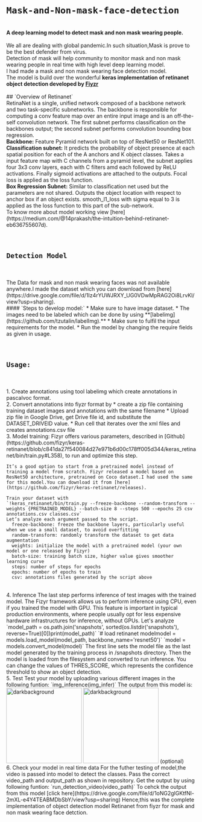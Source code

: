 # `Mask-and-Non-mask-face-detection`
<br>
<strong>A deep learning model to detect mask and non mask wearing people.</strong>
<br>
<br>
We all are dealing with global pandemic.In such situation,Mask is prove to be the best defender from virus.<br>
Detection of mask will help community to monitor mask and non mask wearing people in real time with high level deep learning model.<br>
I had made a mask and non mask wearing face detection model.<br>
The model is build over the wonderful <strong>keras implementation of retinanet object detection developed by <a  href="https://github.com/fizyr/keras-retinanet1">Fiyzr</a></strong>
<br>
<br>
## `Overview of Retinanet`
<br>
RetinaNet is a single, unified network composed of a backbone network and two task-specific subnetworks. The backbone is responsible for computing a conv feature map over an entire input image and is an off-the-self convolution network. The first subnet performs classification on the backbones output; the second subnet performs convolution bounding box regression.
<br>
<strong>Backbone:</strong> Feature Pyramid network built on top of ResNet50 or ResNet101.
<br>
<strong>Classification subnet:</strong> It predicts the probability of object presence at each spatial position for each of the A anchors and K object classes. Takes a input feature map with C channels from a pyramid level, the subnet applies four 3x3 conv layers, each with C filters amd each followed by ReLU activations. Finally sigmoid activations are attached to the outputs. Focal loss is applied as the loss function.
<br>
<strong>Box Regression Subnet:</strong> Similar to classification net used but the parameters are not shared. Outputs the object location with respect to anchor box if an object exists. smooth_l1_loss with sigma equal to 3 is applied as the loss function to this part of the sub-network.
<br>
To know more about model working view [here](https://medium.com/@14prakash/the-intuition-behind-retinanet-eb636755607d).
<br>
<br>
<br>

## `Detection Model`
<br>
<br>
The Data for mask and non mask wearing faces was not available anywhere.I made the dataset which you can download from [here](https://drive.google.com/file/d/1Iz4rYUWJRXY_UG0VDwMpRAG2Oi8LrvKl/view?usp=sharing).
<br>
#### `Steps to develop model:`
* Make sure to have image dataset.
* The images need to be labeled which can be done by using **[labelimg](https://github.com/tzutalin/labelImg).**
* Make sure to fulfil the input requirements for the model.
* Run the model by changing the require fields as given in usage.
<br>
<br>
<br>

## `Usage:`
<br>
<br>
1. Create annotations using tool labelimg which create annotations in pascalvoc format.
<br>
2. Convert annotations into fiyzr format by 
   * create a zip file containing training dataset images and annotations with the same filename 
   * Upload zip file in Google Drive, get Drive file id, and substitute the DATASET_DRIVEID value.
   * Run cell that iterates over the xml files and creates annotations.csv file
<br>   
3. Model training:
     Fizyr offers various parameters, described in [Github](https://github.com/fizyr/keras-          retinanet/blob/c841da27f540084d27e971b6d00c178ff005d344/keras_retinanet/bin/train.py#L358), to run and optimize this step.

    It’s a good option to start from a pretrained model instead of training a model from scratch. Fizyr released a model based on     ResNet50 architecture, pretrained on Coco dataset.I had used the same for this model.You can download it from [here](https://github.com/fizyr/keras-retinanet/releases).
    
    Train your dataset with
    `!keras_retinanet/bin/train.py --freeze-backbone --random-transform --weights {PRETRAINED_MODEL} --batch-size 8 --steps 500 --epochs 25 csv annotations.csv classes.csv`
    Let’s analyze each argument passed to the script.
      freeze-backbone: freeze the backbone layers, particularly useful when we use a small dataset, to avoid overfitting
      random-transform: randomly transform the dataset to get data augmentation
      weights: initialize the model with a pretrained model (your own model or one released by Fizyr)
      batch-size: training batch size, higher value gives smoother learning curve
      steps: number of steps for epochs
      epochs: number of epochs to train
      csv: annotations files generated by the script above
      
<br>     
4. Inference
   The last step performs inference of test images with the trained model.
   The Fizyr framework allows us to perform inference using CPU, even if you trained the model with GPU. This feature is important in      typical production environments, where people usually opt for less expensive hardware infrastructures for inference, without GPUs.
   Let's analyze
   `model_path = os.path.join('snapshots', sorted(os.listdir('snapshots'), reverse=True)[0])print(model_path)`
   `# load retinanet modelmodel = models.load_model(model_path, backbone_name='resnet50')`
   `model = models.convert_model(model)`
   The first line sets the model file as the last model generated by the training process in /snapshots directory. Then the model is        loaded from the filesystem and converted to run inference.
   You can change the values of THRES_SCORE, which represents the confidence threshold to show an object detection.
<br>   
5.  Test
    Test your model by uploading various different images in the following funtion:
    `img_inference(img_infer)`
    The output from this model is:
    <img width="200" src="https://github.com/nehasm/Mask-and-Non-mask-face-detection/blob/master/output/output1.PNG" alt="darkbackground" border="0">
    <img width="200" src="https://github.com/nehasm/Mask-and-Non-mask-face-detection/blob/master/output/output2.PNG" alt="darkbackground" border="0">
(optional)
<br>
6.  Check your model in real time data
    For the futher testing of model,the video is passed into model to detect the classes.
    Pass the correct video_path and output_path as shown in repository.
    Get the output by using following funtion:
    `run_detection_video(video_path)`
    To cehck the output from this model [click here](https://drive.google.com/file/d/1oNG2glGKtfNl-2mXL-e4Y4TEABMDbSbY/view?usp=sharing)
 Hence,this was the complete implementation of object detection model Retinanet from fiyzr for mask and non mask wearing face detction. 
   

     
     






